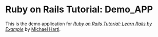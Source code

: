 # Ruby on Rails Tutorial: Demo_APP	 

This is the demo application for
[*Ruby on Rails Tutorial: Learn Rails by Example*](http://railstutorial.org/) 
by [Michael Hartl](http://michaelhartl.com/).
